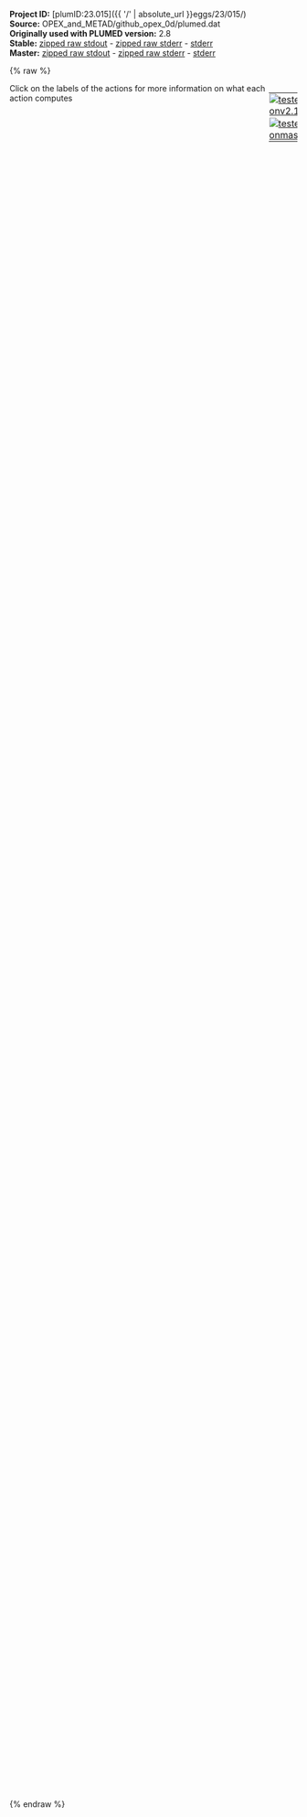 **Project ID:** [plumID:23.015]({{ '/' | absolute_url }}eggs/23/015/)  
**Source:** OPEX_and_METAD/github_opex_0d/plumed.dat  
**Originally used with PLUMED version:** 2.8  
**Stable:** [zipped raw stdout](plumed.dat.plumed.stdout.txt.zip) - [zipped raw stderr](plumed.dat.plumed.stderr.txt.zip) - [stderr](plumed.dat.plumed.stderr)  
**Master:** [zipped raw stdout](plumed.dat.plumed_master.stdout.txt.zip) - [zipped raw stderr](plumed.dat.plumed_master.stderr.txt.zip) - [stderr](plumed.dat.plumed_master.stderr)  

{% raw %}
<div style="width: 100%; float:left">
<div style="width: 90%; float:left" id="value_details_data/OPEX_and_METAD/github_opex_0d/plumed.dat"> Click on the labels of the actions for more information on what each action computes </div>
<div style="width: 10%; float:left"><table><tr><td style="padding:1px"><a href="plumed.dat.plumed.stderr"><img src="https://img.shields.io/badge/v2.10-passing-green.svg" alt="tested onv2.10" /></a></td></tr><tr><td style="padding:1px"><a href="plumed.dat.plumed_master.stderr"><img src="https://img.shields.io/badge/master-passing-green.svg" alt="tested onmaster" /></a></td></tr></table></div></div>
<pre style="width=97%;">
<span class="plumedtooltip" style="color:green">WHOLEMOLECULES<span class="right">This action is used to rebuild molecules that can become split by the periodic boundary conditions. <a href="https://www.plumed.org/doc-master/user-doc/html/_w_h_o_l_e_m_o_l_e_c_u_l_e_s.html" style="color:green">More details</a><i></i></span></span> <span class="plumedtooltip">ENTITY0<span class="right">the atoms that make up a molecule that you wish to align<i></i></span></span>=1-590

<span style="display:none;" id="data/OPEX_and_METAD/github_opex_0d/plumed.dat">The WHOLEMOLECULES action with label <b></b> calculates something</span><b name="data/OPEX_and_METAD/github_opex_0d/plumed.datc1" onclick='showPath("data/OPEX_and_METAD/github_opex_0d/plumed.dat","data/OPEX_and_METAD/github_opex_0d/plumed.datc1","data/OPEX_and_METAD/github_opex_0d/plumed.datc1","violet")'>c1</b><span style="display:none;" id="data/OPEX_and_METAD/github_opex_0d/plumed.datc1">The COM action with label <b>c1</b> calculates the following quantities:<table  align="center" frame="void" width="95%" cellpadding="5%"><tr><td width="5%"><b> Quantity </b>  </td><td width="5%"><b> Type </b>  </td><td><b> Description </b> </td></tr><tr><td width="5%">c1</td><td width="5%"><font color="violet">atoms</font></td><td>virtual atom calculated by COM action</td></tr></table></span>: <span class="plumedtooltip" style="color:green">COM<span class="right">Calculate the center of mass for a group of atoms. <a href="https://www.plumed.org/doc-master/user-doc/html/_c_o_m.html" style="color:green">More details</a><i></i></span></span> <span class="plumedtooltip">ATOMS<span class="right">the list of atoms which are involved the virtual atom's definition<i></i></span></span>=1-25
<b name="data/OPEX_and_METAD/github_opex_0d/plumed.datc2" onclick='showPath("data/OPEX_and_METAD/github_opex_0d/plumed.dat","data/OPEX_and_METAD/github_opex_0d/plumed.datc2","data/OPEX_and_METAD/github_opex_0d/plumed.datc2","violet")'>c2</b><span style="display:none;" id="data/OPEX_and_METAD/github_opex_0d/plumed.datc2">The COM action with label <b>c2</b> calculates the following quantities:<table  align="center" frame="void" width="95%" cellpadding="5%"><tr><td width="5%"><b> Quantity </b>  </td><td width="5%"><b> Type </b>  </td><td><b> Description </b> </td></tr><tr><td width="5%">c2</td><td width="5%"><font color="violet">atoms</font></td><td>virtual atom calculated by COM action</td></tr></table></span>: <span class="plumedtooltip" style="color:green">COM<span class="right">Calculate the center of mass for a group of atoms. <a href="https://www.plumed.org/doc-master/user-doc/html/_c_o_m.html" style="color:green">More details</a><i></i></span></span> <span class="plumedtooltip">ATOMS<span class="right">the list of atoms which are involved the virtual atom's definition<i></i></span></span>=296-320

<b name="data/OPEX_and_METAD/github_opex_0d/plumed.datd" onclick='showPath("data/OPEX_and_METAD/github_opex_0d/plumed.dat","data/OPEX_and_METAD/github_opex_0d/plumed.datd","data/OPEX_and_METAD/github_opex_0d/plumed.datd","black")'>d</b><span style="display:none;" id="data/OPEX_and_METAD/github_opex_0d/plumed.datd">The DISTANCE action with label <b>d</b> calculates the following quantities:<table  align="center" frame="void" width="95%" cellpadding="5%"><tr><td width="5%"><b> Quantity </b>  </td><td width="5%"><b> Type </b>  </td><td><b> Description </b> </td></tr><tr><td width="5%">d</td><td width="5%"><font color="black">scalar</font></td><td>the DISTANCE between this pair of atoms</td></tr></table></span>: <span class="plumedtooltip" style="color:green">DISTANCE<span class="right">Calculate the distance between a pair of atoms. <a href="https://www.plumed.org/doc-master/user-doc/html/_d_i_s_t_a_n_c_e.html" style="color:green">More details</a><i></i></span></span> <span class="plumedtooltip">ATOMS<span class="right">the pair of atom that we are calculating the distance between<i></i></span></span>=<b name="data/OPEX_and_METAD/github_opex_0d/plumed.datc1">c1</b>,<b name="data/OPEX_and_METAD/github_opex_0d/plumed.datc2">c2</b>

<b name="data/OPEX_and_METAD/github_opex_0d/plumed.datOW" onclick='showPath("data/OPEX_and_METAD/github_opex_0d/plumed.dat","data/OPEX_and_METAD/github_opex_0d/plumed.datOW","data/OPEX_and_METAD/github_opex_0d/plumed.datOW","violet")'>OW</b><span style="display:none;" id="data/OPEX_and_METAD/github_opex_0d/plumed.datOW">The GROUP action with label <b>OW</b> calculates the following quantities:<table  align="center" frame="void" width="95%" cellpadding="5%"><tr><td width="5%"><b> Quantity </b>  </td><td width="5%"><b> Type </b>  </td><td><b> Description </b> </td></tr><tr><td width="5%">OW</td><td width="5%"><font color="violet">atoms</font></td><td>indices of atoms specified in GROUP</td></tr></table></span>: <span class="plumedtooltip" style="color:green">GROUP<span class="right">Define a group of atoms so that a particular list of atoms can be referenced with a single label in definitions of CVs or virtual atoms. <a href="https://www.plumed.org/doc-master/user-doc/html/_g_r_o_u_p.html" style="color:green">More details</a><i></i></span></span> <span class="plumedtooltip">ATOMS<span class="right">the numerical indexes for the set of atoms in the group<i></i></span></span>=591-40598:3
<span id="data/OPEX_and_METAD/github_opex_0d/plumed.datdefcn1_short"><b name="data/OPEX_and_METAD/github_opex_0d/plumed.datcn1" onclick='showPath("data/OPEX_and_METAD/github_opex_0d/plumed.dat","data/OPEX_and_METAD/github_opex_0d/plumed.datcn1","data/OPEX_and_METAD/github_opex_0d/plumed.datcn1","black")'>cn1</b><span style="display:none;" id="data/OPEX_and_METAD/github_opex_0d/plumed.datcn1">The COORDINATION action with label <b>cn1</b> calculates the following quantities:<table  align="center" frame="void" width="95%" cellpadding="5%"><tr><td width="5%"><b> Quantity </b>  </td><td width="5%"><b> Type </b>  </td><td><b> Description </b> </td></tr><tr><td width="5%">cn1</td><td width="5%"><font color="black">scalar</font></td><td>the value of the coordination</td></tr></table></span>: <span class="plumedtooltip" style="color:green">COORDINATION<span class="right">Calculate coordination numbers. This action has <a class="toggler" href='javascript:;' onclick='toggleDisplay("data/OPEX_and_METAD/github_opex_0d/plumed.datdefcn1");'>hidden defaults</a>. <a href="https://www.plumed.org/doc-master/user-doc/html/_c_o_o_r_d_i_n_a_t_i_o_n.html">More details</a><i></i></span></span> <span class="plumedtooltip">GROUPA<span class="right">First list of atoms<i></i></span></span>=<b name="data/OPEX_and_METAD/github_opex_0d/plumed.datc1">c1</b> <span class="plumedtooltip">GROUPB<span class="right">Second list of atoms (if empty, N*(N-1)/2 pairs in GROUPA are counted)<i></i></span></span>=<b name="data/OPEX_and_METAD/github_opex_0d/plumed.datOW">OW</b> <span class="plumedtooltip">R_0<span class="right">The r_0 parameter of the switching function<i></i></span></span>=1.0 <span class="plumedtooltip">NN<span class="right"> The n parameter of the switching function <i></i></span></span>=12 <span class="plumedtooltip">NLIST<span class="right"> Use a neighbor list to speed up the calculation<i></i></span></span> <span class="plumedtooltip">NL_CUTOFF<span class="right">The cutoff for the neighbor list<i></i></span></span>=1.5 <span class="plumedtooltip">NL_STRIDE<span class="right">The frequency with which we are updating the atoms in the neighbor list<i></i></span></span>=500
</span><span id="data/OPEX_and_METAD/github_opex_0d/plumed.datdefcn1_long" style="display:none;"><b name="data/OPEX_and_METAD/github_opex_0d/plumed.datcn1" onclick='showPath("data/OPEX_and_METAD/github_opex_0d/plumed.dat","data/OPEX_and_METAD/github_opex_0d/plumed.datcn1","data/OPEX_and_METAD/github_opex_0d/plumed.datcn1","black")'>cn1</b>: <span class="plumedtooltip" style="color:green">COORDINATION<span class="right">Calculate coordination numbers. This action uses the <a class="toggler" href='javascript:;' onclick='toggleDisplay("data/OPEX_and_METAD/github_opex_0d/plumed.datdefcn1");'>defaults shown here</a>. <a href="https://www.plumed.org/doc-master/user-doc/html/_c_o_o_r_d_i_n_a_t_i_o_n.html">More details</a><i></i></span></span> <span class="plumedtooltip">GROUPA<span class="right">First list of atoms<i></i></span></span>=<b name="data/OPEX_and_METAD/github_opex_0d/plumed.datc1">c1</b> <span class="plumedtooltip">GROUPB<span class="right">Second list of atoms (if empty, N*(N-1)/2 pairs in GROUPA are counted)<i></i></span></span>=<b name="data/OPEX_and_METAD/github_opex_0d/plumed.datOW">OW</b> <span class="plumedtooltip">R_0<span class="right">The r_0 parameter of the switching function<i></i></span></span>=1.0 <span class="plumedtooltip">NN<span class="right"> The n parameter of the switching function <i></i></span></span>=12 <span class="plumedtooltip">NLIST<span class="right"> Use a neighbor list to speed up the calculation<i></i></span></span> <span class="plumedtooltip">NL_CUTOFF<span class="right">The cutoff for the neighbor list<i></i></span></span>=1.5 <span class="plumedtooltip">NL_STRIDE<span class="right">The frequency with which we are updating the atoms in the neighbor list<i></i></span></span>=500  <span class="plumedtooltip">D_0<span class="right"> The d_0 parameter of the switching function<i></i></span></span>=0.0 <span class="plumedtooltip">MM<span class="right"> The m parameter of the switching function; 0 implies 2*NN<i></i></span></span>=0
</span><span id="data/OPEX_and_METAD/github_opex_0d/plumed.datdefcn2_short"><b name="data/OPEX_and_METAD/github_opex_0d/plumed.datcn2" onclick='showPath("data/OPEX_and_METAD/github_opex_0d/plumed.dat","data/OPEX_and_METAD/github_opex_0d/plumed.datcn2","data/OPEX_and_METAD/github_opex_0d/plumed.datcn2","black")'>cn2</b><span style="display:none;" id="data/OPEX_and_METAD/github_opex_0d/plumed.datcn2">The COORDINATION action with label <b>cn2</b> calculates the following quantities:<table  align="center" frame="void" width="95%" cellpadding="5%"><tr><td width="5%"><b> Quantity </b>  </td><td width="5%"><b> Type </b>  </td><td><b> Description </b> </td></tr><tr><td width="5%">cn2</td><td width="5%"><font color="black">scalar</font></td><td>the value of the coordination</td></tr></table></span>: <span class="plumedtooltip" style="color:green">COORDINATION<span class="right">Calculate coordination numbers. This action has <a class="toggler" href='javascript:;' onclick='toggleDisplay("data/OPEX_and_METAD/github_opex_0d/plumed.datdefcn2");'>hidden defaults</a>. <a href="https://www.plumed.org/doc-master/user-doc/html/_c_o_o_r_d_i_n_a_t_i_o_n.html">More details</a><i></i></span></span> <span class="plumedtooltip">GROUPA<span class="right">First list of atoms<i></i></span></span>=<b name="data/OPEX_and_METAD/github_opex_0d/plumed.datc2">c2</b> <span class="plumedtooltip">GROUPB<span class="right">Second list of atoms (if empty, N*(N-1)/2 pairs in GROUPA are counted)<i></i></span></span>=<b name="data/OPEX_and_METAD/github_opex_0d/plumed.datOW">OW</b> <span class="plumedtooltip">R_0<span class="right">The r_0 parameter of the switching function<i></i></span></span>=1.0 <span class="plumedtooltip">NN<span class="right"> The n parameter of the switching function <i></i></span></span>=12 <span class="plumedtooltip">NLIST<span class="right"> Use a neighbor list to speed up the calculation<i></i></span></span> <span class="plumedtooltip">NL_CUTOFF<span class="right">The cutoff for the neighbor list<i></i></span></span>=1.5 <span class="plumedtooltip">NL_STRIDE<span class="right">The frequency with which we are updating the atoms in the neighbor list<i></i></span></span>=500
</span><span id="data/OPEX_and_METAD/github_opex_0d/plumed.datdefcn2_long" style="display:none;"><b name="data/OPEX_and_METAD/github_opex_0d/plumed.datcn2" onclick='showPath("data/OPEX_and_METAD/github_opex_0d/plumed.dat","data/OPEX_and_METAD/github_opex_0d/plumed.datcn2","data/OPEX_and_METAD/github_opex_0d/plumed.datcn2","black")'>cn2</b>: <span class="plumedtooltip" style="color:green">COORDINATION<span class="right">Calculate coordination numbers. This action uses the <a class="toggler" href='javascript:;' onclick='toggleDisplay("data/OPEX_and_METAD/github_opex_0d/plumed.datdefcn2");'>defaults shown here</a>. <a href="https://www.plumed.org/doc-master/user-doc/html/_c_o_o_r_d_i_n_a_t_i_o_n.html">More details</a><i></i></span></span> <span class="plumedtooltip">GROUPA<span class="right">First list of atoms<i></i></span></span>=<b name="data/OPEX_and_METAD/github_opex_0d/plumed.datc2">c2</b> <span class="plumedtooltip">GROUPB<span class="right">Second list of atoms (if empty, N*(N-1)/2 pairs in GROUPA are counted)<i></i></span></span>=<b name="data/OPEX_and_METAD/github_opex_0d/plumed.datOW">OW</b> <span class="plumedtooltip">R_0<span class="right">The r_0 parameter of the switching function<i></i></span></span>=1.0 <span class="plumedtooltip">NN<span class="right"> The n parameter of the switching function <i></i></span></span>=12 <span class="plumedtooltip">NLIST<span class="right"> Use a neighbor list to speed up the calculation<i></i></span></span> <span class="plumedtooltip">NL_CUTOFF<span class="right">The cutoff for the neighbor list<i></i></span></span>=1.5 <span class="plumedtooltip">NL_STRIDE<span class="right">The frequency with which we are updating the atoms in the neighbor list<i></i></span></span>=500  <span class="plumedtooltip">D_0<span class="right"> The d_0 parameter of the switching function<i></i></span></span>=0.0 <span class="plumedtooltip">MM<span class="right"> The m parameter of the switching function; 0 implies 2*NN<i></i></span></span>=0
</span><b name="data/OPEX_and_METAD/github_opex_0d/plumed.datcna" onclick='showPath("data/OPEX_and_METAD/github_opex_0d/plumed.dat","data/OPEX_and_METAD/github_opex_0d/plumed.datcna","data/OPEX_and_METAD/github_opex_0d/plumed.datcna","black")'>cna</b><span style="display:none;" id="data/OPEX_and_METAD/github_opex_0d/plumed.datcna">The CUSTOM action with label <b>cna</b> calculates the following quantities:<table  align="center" frame="void" width="95%" cellpadding="5%"><tr><td width="5%"><b> Quantity </b>  </td><td width="5%"><b> Type </b>  </td><td><b> Description </b> </td></tr><tr><td width="5%">cna</td><td width="5%"><font color="black">scalar</font></td><td>an arbitrary function</td></tr></table></span>: <span class="plumedtooltip" style="color:green">CUSTOM<span class="right">Calculate a combination of variables using a custom expression. <a href="https://www.plumed.org/doc-master/user-doc/html/_c_u_s_t_o_m.html" style="color:green">More details</a><i></i></span></span> <span class="plumedtooltip">ARG<span class="right">the values input to this function<i></i></span></span>=<b name="data/OPEX_and_METAD/github_opex_0d/plumed.datcn1">cn1</b>,<b name="data/OPEX_and_METAD/github_opex_0d/plumed.datcn2">cn2</b> <span class="plumedtooltip">FUNC<span class="right">the function you wish to evaluate<i></i></span></span>=0.5*(x+y) <span class="plumedtooltip">PERIODIC<span class="right">if the output of your function is periodic then you should specify the periodicity of the function<i></i></span></span>=NO

<span id="data/OPEX_and_METAD/github_opex_0d/plumed.datdefmetad_short"><b name="data/OPEX_and_METAD/github_opex_0d/plumed.datmetad" onclick='showPath("data/OPEX_and_METAD/github_opex_0d/plumed.dat","data/OPEX_and_METAD/github_opex_0d/plumed.datmetad","data/OPEX_and_METAD/github_opex_0d/plumed.datmetad","black")'>metad</b><span style="display:none;" id="data/OPEX_and_METAD/github_opex_0d/plumed.datmetad">The OPES_METAD_EXPLORE action with label <b>metad</b> calculates the following quantities:<table  align="center" frame="void" width="95%" cellpadding="5%"><tr><td width="5%"><b> Quantity </b>  </td><td width="5%"><b> Type </b>  </td><td><b> Description </b> </td></tr><tr><td width="5%">metad.bias</td><td width="5%"><font color="black">scalar</font></td><td>the instantaneous value of the bias potential</td></tr><tr><td width="5%">metad.rct</td><td width="5%"><font color="black">scalar</font></td><td>estimate of c(t). log(exp(beta V)/beta, should become flat as the simulation converges. Do NOT use for reweighting</td></tr><tr><td width="5%">metad.zed</td><td width="5%"><font color="black">scalar</font></td><td>estimate of Z_n. should become flat once no new CV-space region is explored</td></tr><tr><td width="5%">metad.neff</td><td width="5%"><font color="black">scalar</font></td><td>effective sample size</td></tr><tr><td width="5%">metad.nker</td><td width="5%"><font color="black">scalar</font></td><td>total number of compressed kernels used to represent the bias</td></tr><tr><td width="5%">metad.nlker</td><td width="5%"><font color="black">scalar</font></td><td>number of kernels in the neighbor list</td></tr><tr><td width="5%">metad.nlsteps</td><td width="5%"><font color="black">scalar</font></td><td>number of steps from last neighbor list update</td></tr></table></span>: <span class="plumedtooltip" style="color:green">OPES_METAD_EXPLORE<span class="right">On-the-fly probability enhanced sampling with well-tempered target distribution in exploreation mode. This action has <a class="toggler" href='javascript:;' onclick='toggleDisplay("data/OPEX_and_METAD/github_opex_0d/plumed.datdefmetad");'>hidden defaults</a>. <a href="https://www.plumed.org/doc-master/user-doc/html/_o_p_e_s__m_e_t_a_d__e_x_p_l_o_r_e.html">More details</a><i></i></span></span> ...
   <span class="plumedtooltip">ARG<span class="right">the labels of the scalars on which the bias will act<i></i></span></span>=<b name="data/OPEX_and_METAD/github_opex_0d/plumed.datd">d</b>,<b name="data/OPEX_and_METAD/github_opex_0d/plumed.datcna">cna</b>
   <span class="plumedtooltip">PACE<span class="right">the frequency for kernel deposition<i></i></span></span>=500
   <span class="plumedtooltip">BARRIER<span class="right">the free energy barrier to be overcome<i></i></span></span>=100
   <span class="plumedtooltip">FILE<span class="right"> a file in which the list of all deposited kernels is stored<i></i></span></span>=kernals.data
   <span class="plumedtooltip">STATE_WFILE<span class="right">write to this file the compressed kernels and all the info needed to RESTART the simulation<i></i></span></span>=State.data
   <span class="plumedtooltip">STATE_WSTRIDE<span class="right">number of MD steps between writing the STATE_WFILE<i></i></span></span>=500*100
   <span class="plumedtooltip">STORE_STATES<span class="right"> append to STATE_WFILE instead of ovewriting it each time<i></i></span></span>
   <span class="plumedtooltip">WALKERS_MPI<span class="right"> switch on MPI version of multiple walkers<i></i></span></span>
   <span class="plumedtooltip">NLIST<span class="right"> use neighbor list for kernels summation, faster but experimental<i></i></span></span>
...
</span><span id="data/OPEX_and_METAD/github_opex_0d/plumed.datdefmetad_long" style="display:none;"><b name="data/OPEX_and_METAD/github_opex_0d/plumed.datmetad" onclick='showPath("data/OPEX_and_METAD/github_opex_0d/plumed.dat","data/OPEX_and_METAD/github_opex_0d/plumed.datmetad","data/OPEX_and_METAD/github_opex_0d/plumed.datmetad","black")'>metad</b>: <span class="plumedtooltip" style="color:green">OPES_METAD_EXPLORE<span class="right">On-the-fly probability enhanced sampling with well-tempered target distribution in exploreation mode. This action uses the <a class="toggler" href='javascript:;' onclick='toggleDisplay("data/OPEX_and_METAD/github_opex_0d/plumed.datdefmetad");'>defaults shown here</a>. <a href="https://www.plumed.org/doc-master/user-doc/html/_o_p_e_s__m_e_t_a_d__e_x_p_l_o_r_e.html">More details</a><i></i></span></span> ...
   <span class="plumedtooltip">ARG<span class="right">the labels of the scalars on which the bias will act<i></i></span></span>=<b name="data/OPEX_and_METAD/github_opex_0d/plumed.datd">d</b>,<b name="data/OPEX_and_METAD/github_opex_0d/plumed.datcna">cna</b>
   <span class="plumedtooltip">PACE<span class="right">the frequency for kernel deposition<i></i></span></span>=500
   <span class="plumedtooltip">BARRIER<span class="right">the free energy barrier to be overcome<i></i></span></span>=100
   <span class="plumedtooltip">FILE<span class="right"> a file in which the list of all deposited kernels is stored<i></i></span></span>=kernals.data
   <span class="plumedtooltip">STATE_WFILE<span class="right">write to this file the compressed kernels and all the info needed to RESTART the simulation<i></i></span></span>=State.data
   <span class="plumedtooltip">STATE_WSTRIDE<span class="right">number of MD steps between writing the STATE_WFILE<i></i></span></span>=500*100
   <span class="plumedtooltip">STORE_STATES<span class="right"> append to STATE_WFILE instead of ovewriting it each time<i></i></span></span>
   <span class="plumedtooltip">WALKERS_MPI<span class="right"> switch on MPI version of multiple walkers<i></i></span></span>
   <span class="plumedtooltip">NLIST<span class="right"> use neighbor list for kernels summation, faster but experimental<i></i></span></span>
 <span class="plumedtooltip">TEMP<span class="right"> temperature<i></i></span></span>=-1 <span class="plumedtooltip">SIGMA<span class="right"> the initial widths of the kernels, divided by the square root of gamma<i></i></span></span>=ADAPTIVE <span class="plumedtooltip">COMPRESSION_THRESHOLD<span class="right"> merge kernels if closer than this threshold, in units of sigma<i></i></span></span>=1
...
</span><br/><span class="plumedtooltip" style="color:green">UPPER_WALLS<span class="right">Defines a wall for the value of one or more collective variables, <a href="https://www.plumed.org/doc-master/user-doc/html/_u_p_p_e_r__w_a_l_l_s.html" style="color:green">More details</a><i></i></span></span> <span class="plumedtooltip">ARG<span class="right">the arguments on which the bias is acting<i></i></span></span>=<b name="data/OPEX_and_METAD/github_opex_0d/plumed.datd">d</b> <span class="plumedtooltip">AT<span class="right">the positions of the wall<i></i></span></span>=3.5 <span class="plumedtooltip">KAPPA<span class="right">the force constant for the wall<i></i></span></span>=10000
<span class="plumedtooltip" style="color:green">LOWER_WALLS<span class="right">Defines a wall for the value of one or more collective variables, <a href="https://www.plumed.org/doc-master/user-doc/html/_l_o_w_e_r__w_a_l_l_s.html" style="color:green">More details</a><i></i></span></span> <span class="plumedtooltip">ARG<span class="right">the arguments on which the bias is acting<i></i></span></span>=<b name="data/OPEX_and_METAD/github_opex_0d/plumed.datd">d</b> <span class="plumedtooltip">AT<span class="right">the positions of the wall<i></i></span></span>=1.2 <span class="plumedtooltip">KAPPA<span class="right">the force constant for the wall<i></i></span></span>=10000

<span class="plumedtooltip" style="color:green">PRINT<span class="right">Print quantities to a file. <a href="https://www.plumed.org/doc-master/user-doc/html/_p_r_i_n_t.html" style="color:green">More details</a><i></i></span></span> <span class="plumedtooltip">FMT<span class="right">the format that should be used to output real numbers<i></i></span></span>=%g <span class="plumedtooltip">STRIDE<span class="right"> the frequency with which the quantities of interest should be output<i></i></span></span>=500 <span class="plumedtooltip">FILE<span class="right">the name of the file on which to output these quantities<i></i></span></span>=Colvar.data <span class="plumedtooltip">ARG<span class="right">the labels of the values that you would like to print to the file<i></i></span></span>=*
</pre>
{% endraw %}

